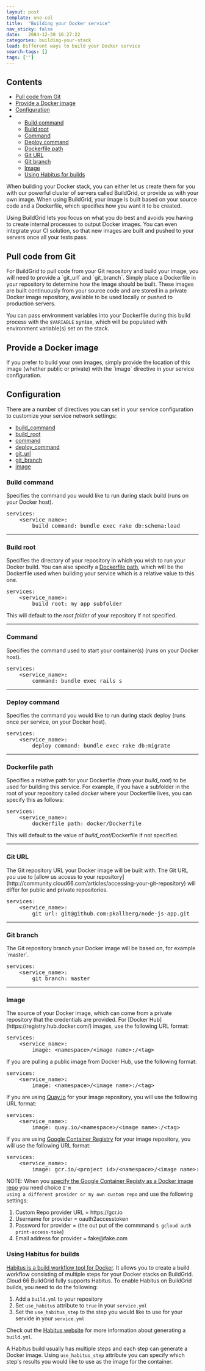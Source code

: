 ```yaml
---
layout: post
template: one-col
title:  "Building your Docker service"
nav_sticky: false
date:   2084-12-30 16:27:22
categories: building-your-stack
lead: Different ways to build your Docker service
search-tags: []
tags: ['']
---
```


<h2>Contents</h2>
<ul class="page-toc">
	<li>
		<a href="#git">Pull code from Git</a>
	</li>
	<li>
		<a href="#provide_image">Provide a Docker image</a>
	</li>
	<li>
		<a href="#configuration">Configuration</a>
	</li>
        <li>
            <ul>    
            <li><a href="#build_command">Build command</a></li>
            <li><a href="#build_root">Build root</a></li>
            <li><a href="#command">Command</a></li>
            <li><a href="#deploy_command">Deploy command</a></li>
            <li><a href="#dockerfile_path">Dockerfile path</a></li>
            <li><a href="#git_url">Git URL</a></li>
            <li><a href="#git_branch">Git branch</a></li>
            <li><a href="#image">Image</a></li>
						<li><a href="#use-habitus">Using Habitus for builds</a></li>
            </ul>
        </li>		
</ul>

When building your Docker stack, you can either let us create them for you with our powerful cluster of servers called BuildGrid, or provide us with your own image. When using BuildGrid, your image is built based on your source code and a Dockerfile, which specifies how you want it to be created.

Using BuildGrid lets you focus on what you do best and avoids you having to create internal processes to output Docker images. You can even integrate your CI solution, so that new images are built and pushed to your servers once all your tests pass.

<h2 id="git">Pull code from Git</h2>
For BuildGrid to pull code from your Git repository and build your image, you will need to provide a `git_url` and `git_branch`. Simply place a Dockerfile in your repository to determine how the image should be built. These images are built continuously from your source code and are stored in a private Docker image repository, available to be used locally or pushed to production servers.

You can pass environment variables into your Dockerfile during this build process with the `$VARIABLE` syntax, which will be populated with environment variable(s) set on the stack.

<h2 id="provide_image">Provide a Docker image</h2>
If you prefer to build your own images, simply provide the location of this image (whether public or private) with the `image` directive in your service configuration.

<h2 id="configuration">Configuration</h2>

There are a number of directives you can set in your service configuration to customize your service network settings:

- [build_command](#build_command)
- [build_root](#build_root)
- [command](#command)
- [deploy_command](#deploy_command)
- [git_url](#git_url)
- [git_branch](#git-branch)
- [image](#image)

<h3 id="build_command">Build command</h3>
Specifies the command you would like to run during stack build (runs on your Docker host).

<pre class="prettyprint">
services:
    &#60;service_name&#62;:
        build_command: bundle exec rake db:schema:load
</pre>

<hr>

<h3 id="build_root">Build root</h3>

Specifies the directory of your repository in which you wish to run your Docker build. You can also specify a [Dockerfile path](/building-your-stack/building-your-docker-service#dockerfile_path), which will be the Dockerfile used when building your service which is a relative value to this one.

<pre class="prettyprint">
services:
    &#60;service_name&#62;:
        build_root: my_app_subfolder
</pre>

This will default to the <i>root folder</i> of your repository if not specified.

<hr>

<h3 id="command">Command</h3>
Specifies the command used to start your container(s) (runs on your Docker host).

<pre class="prettyprint">
services:
    &#60;service_name&#62;:
        command: bundle exec rails s
</pre>

<hr>

<h3 id="deploy_command">Deploy command</h3>
Specifies the command you would like to run during stack deploy (runs once per service, on your Docker host).

<pre class="prettyprint">
services:
    &#60;service_name&#62;:
        deploy_command: bundle exec rake db:migrate
</pre>

<hr>

<h3 id="dockerfile_path">Dockerfile path</h3>

Specifies a relative path for your Dockerfile (from your <i>build_root</i>) to be used for building this service. For example, if you have a subfolder in the root of your repository called <i>docker</i> where your Dockerfile lives, you can specify this as follows:

<pre class="prettyprint">
services:
    &#60;service_name&#62;:
        dockerfile_path: docker/Dockerfile
</pre>

This will default to the value of <i>build_root</i>/Dockerfile if not specified.

<hr>

<h3 id="git_url">Git URL</h3>
The Git repository URL your Docker image will be built with. The Git URL you use to [allow us access to your repository](http://community.cloud66.com/articles/accessing-your-git-repository) will differ for public and private repositories.

<pre class="prettyprint">
services:
    &#60;service_name&#62;:
        git_url: git@github.com:pkallberg/node-js-app.git
</pre>

<hr>

<h3 id="git-branch">Git branch</h3>
The Git repository branch your Docker image will be based on, for example `master`.

<pre class="prettyprint">
services:
    &#60;service_name&#62;:
        git_branch: master
</pre>

<hr>

<h3 id="image">Image</h3>
The source of your Docker image, which can come from a private repository that the credentials are provided. For [Docker Hub](https://registry.hub.docker.com/) images, use the following URL format:

<pre class="prettyprint">
services:
    &#60;service_name&#62;:
        image: &lt;namespace&gt;/&lt;image_name&gt;:/&lt;tag&gt;
</pre>

If you are pulling a public image from Docker Hub, use the following format:

<pre class="prettyprint">
services:
    &#60;service_name&#62;:
        image: &lt;namespace&gt;/&lt;image_name&gt;:/&lt;tag&gt;
</pre>

If you are using [Quay.io](https://quay.io/) for your image repository, you will use the following URL format:

<pre class="prettyprint">
services:
    &#60;service_name&#62;:
        image: quay.io/&lt;namespace&gt;/&lt;image_name&gt;:/&lt;tag&gt;
</pre>

If you are using [Google Container Registry](https://cloud.google.com/container-registry/docs/) for your image repository, you will use the following URL format:

<pre class="prettyprint">
services:
    &#60;service_name&#62;:
        image: gcr.io/&lt;project_id&gt;/&lt;namespace&gt;/&lt;image_name&gt;:/&lt;tag&gt;
</pre>

NOTE: When you [specify the Google Container Registy as a Docker image repo](https://app.cloud66.com/image_repositories) you need choice <code>I'm using a different provider or my own custom repo</code> and use the following settings:
<ol>
<li>Custom Repo provider URL = https://gcr.io</li>
<li>Username for provider = oauth2accesstoken</li>
<li>Password for provider = (the out put of the commmand <code>$ gcloud auth print-access-toke</code>)</li>
<li>Email address for provider = fake@fake.com</li>
</ol>


<h3 id="use-habitus">Using Habitus for builds</h3>
<p><a href="http://www.habitus.io">Habitus is a build workflow tool for Docker</a>. It allows you to create a build workflow consisting of multiple steps for your Docker stacks on BuildGrid. Cloud 66 BuildGrid fully supports Habitus. To enable Habitus on BuildGrid builds, you need to do the following:</p>

<ol>
<li>Add a <code>build.yml</code> to your repository</li>
<li>Set <code>use_habitus</code> attribute to <code>true</code> in your <code>service.yml</code></li>
<li>Set the <code>use_habitus_step</code> to the step you would like to use for your servide in your <code>service.yml</code></li>
</ol>

Check out the <a href="http://www.habitus.io">Habitus website</a> for more information about generating a <code>build.yml</code>.

A Habitus build usually has multiple steps and each step can generate a Docker image. Using <code>use_habitus_step</code> attribute you can specify which step's results you would like to use as the image for the container. 
